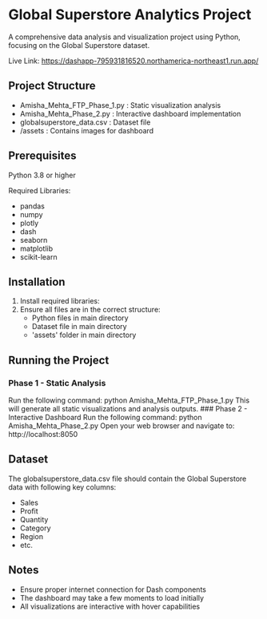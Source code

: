 # Global Superstore Analytics Project
A comprehensive data analysis and visualization project using Python, focusing on the Global Superstore dataset.

Live Link: https://dashapp-795931816520.northamerica-northeast1.run.app/

## Project Structure
- Amisha_Mehta_FTP_Phase_1.py : Static visualization analysis
- Amisha_Mehta_Phase_2.py : Interactive dashboard implementation
- globalsuperstore_data.csv : Dataset file
- /assets : Contains images for dashboard

## Prerequisites
Python 3.8 or higher

Required Libraries:
- pandas
- numpy
- plotly
- dash
- seaborn
- matplotlib
- scikit-learn

## Installation
1.	Install required libraries:
2. Ensure all files are in the correct structure:
   - Python files in main directory
   - Dataset file in main directory
   - 'assets' folder in main directory

## Running the Project

### Phase 1 - Static Analysis
Run the following command: python Amisha_Mehta_FTP_Phase_1.py
This will generate all static visualizations and analysis outputs. ### Phase 2 - Interactive Dashboard Run the following command: python Amisha_Mehta_Phase_2.py
Open your web browser and navigate to: http://localhost:8050

## Dataset
The globalsuperstore_data.csv file should contain the Global Superstore data with following key columns:
- Sales
- Profit
- Quantity
- Category
- Region
- etc.

## Notes
- Ensure proper internet connection for Dash components
- The dashboard may take a few moments to load initially
- All visualizations are interactive with hover capabilities
